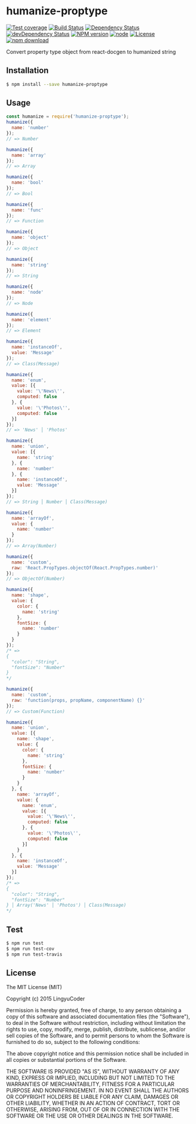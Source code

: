 # humanize-proptype

[![Test coverage](https://img.shields.io/coveralls/ly-tools/humanize-proptype.svg?style=flat-square)](https://coveralls.io/r/ly-tools/humanize-proptype?branch=master)
[![Build Status](https://travis-ci.org/ly-tools/humanize-proptype.png)](https://travis-ci.org/ly-tools/humanize-proptype)
[![Dependency Status](https://david-dm.org/ly-tools/humanize-proptype.svg)](https://david-dm.org/ly-tools/humanize-proptype)
[![devDependency Status](https://david-dm.org/ly-tools/humanize-proptype/dev-status.svg)](https://david-dm.org/ly-tools/humanize-proptype#info=devDependencies)
[![NPM version](http://img.shields.io/npm/v/humanize-proptype.svg?style=flat-square)](http://npmjs.org/package/humanize-proptype)
[![node](https://img.shields.io/badge/node.js-%3E=_4.0-green.svg?style=flat-square)](http://nodejs.org/download/)
[![License](http://img.shields.io/npm/l/humanize-proptype.svg?style=flat-square)](LICENSE)
[![npm download](https://img.shields.io/npm/dm/humanize-proptype.svg?style=flat-square)](https://npmjs.org/package/humanize-proptype)

Convert property type object from react-docgen to humanized string

## Installation

```bash
$ npm install --save humanize-proptype
```

## Usage

```javascript
const humanize = require('humanize-proptype');
humanize({
  name: 'number'
});
// => Number

humanize({
  name: 'array'
});
// => Array

humanize({
  name: 'bool'
});
// => Bool

humanize({
  name: 'func'
});
// => Function

humanize({
  name: 'object'
});
// => Object

humanize({
  name: 'string'
});
// => String

humanize({
  name: 'node'
});
// => Node

humanize({
  name: 'element'
});
// => Element

humanize({
  name: 'instanceOf',
  value: 'Message'
});
// => Class(Message)

humanize({
  name: 'enum',
  value: [{
    value: '\'News\'',
    computed: false
  }, {
    value: '\'Photos\'',
    computed: false
  }]
});
// => 'News' │ 'Photos'

humanize({
  name: 'union',
  value: [{
    name: 'string'
  }, {
    name: 'number'
  }, {
    name: 'instanceOf',
    value: 'Message'
  }]
});
// => String │ Number │ Class(Message)

humanize({
  name: 'arrayOf',
  value: {
    name: 'number'
  }
});
// => Array(Number)

humanize({
  name: 'custom',
  raw: 'React.PropTypes.objectOf(React.PropTypes.number)'
});
// => ObjectOf(Number)

humanize({
  name: 'shape',
  value: {
    color: {
      name: 'string'
    },
    fontSize: {
      name: 'number'
    }
  }
});
/* =>
{
  "color": "String",
  "fontSize": "Number"
}
*/

humanize({
  name: 'custom',
  raw: 'function(props, propName, componentName) {}'
});
// => Custom(Function)

humanize({
  name: 'union',
  value: [{
    name: 'shape',
    value: {
      color: {
        name: 'string'
      },
      fontSize: {
        name: 'number'
      }
    }
  }, {
    name: 'arrayOf',
    value: {
      name: 'enum',
      value: [{
        value: '\'News\'',
        computed: false
      }, {
        value: '\'Photos\'',
        computed: false
      }]
    }
  }, {
    name: 'instanceOf',
    value: 'Message'
  }]
});
/* =>
{
  "color": "String",
  "fontSize": "Number"
} │ Array('News' │ 'Photos') │ Class(Message)
*/
```

## Test

```bash
$ npm run test
$ npm run test-cov
$ npm run test-travis
```

## License

The MIT License (MIT)

Copyright (c) 2015 LingyuCoder

Permission is hereby granted, free of charge, to any person obtaining a copy
of this software and associated documentation files (the "Software"), to deal
in the Software without restriction, including without limitation the rights
to use, copy, modify, merge, publish, distribute, sublicense, and/or sell
copies of the Software, and to permit persons to whom the Software is
furnished to do so, subject to the following conditions:

The above copyright notice and this permission notice shall be included in all
copies or substantial portions of the Software.

THE SOFTWARE IS PROVIDED "AS IS", WITHOUT WARRANTY OF ANY KIND, EXPRESS OR
IMPLIED, INCLUDING BUT NOT LIMITED TO THE WARRANTIES OF MERCHANTABILITY,
FITNESS FOR A PARTICULAR PURPOSE AND NONINFRINGEMENT. IN NO EVENT SHALL THE
AUTHORS OR COPYRIGHT HOLDERS BE LIABLE FOR ANY CLAIM, DAMAGES OR OTHER
LIABILITY, WHETHER IN AN ACTION OF CONTRACT, TORT OR OTHERWISE, ARISING FROM,
OUT OF OR IN CONNECTION WITH THE SOFTWARE OR THE USE OR OTHER DEALINGS IN THE
SOFTWARE.
